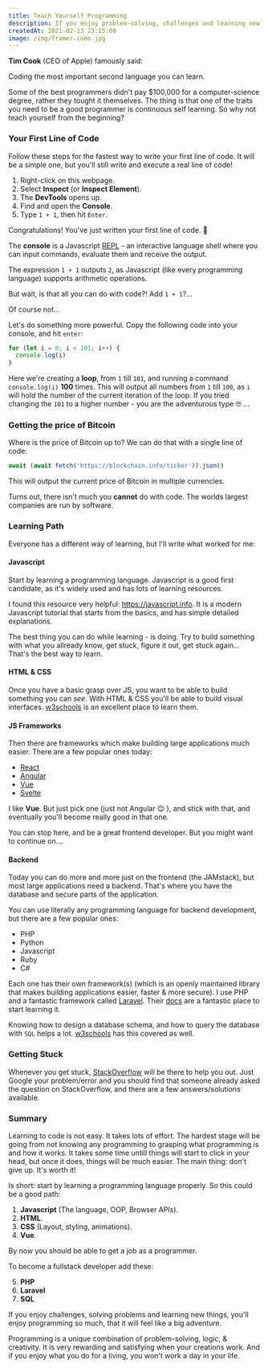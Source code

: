 ```yaml
---
title: Teach Yourself Programming
description: If you enjoy problem-solving, challenges and learning new things - you should give coding a try!
createdAt: 2021-02-13 23:15:00
image: /img/framer-code.jpg
---
```



**Tim Cook** (CEO of Apple) famously said:

<quote>
Coding the most important second language you can learn.
</quote>

Some of the best programmers didn't pay $100,000 for a computer-science degree, rather they tought it themselves. The thing is that one of the traits you need to be a good programmer is continuous self learning. So why not teach yourself from the beginning?

### Your First Line of Code

Follow these steps for the fastest way to write your first line of code. It will be a simple one, but you'll still write and execute a real line of code!

1. Right-click on this webpage.
2. Select **Inspect** (or **Inspect Element**).
3. The **DevTools** opens up.
4. Find and open the **Console**. <nuxt-img src="/img/console.png" class="rounded-md"></nuxt-img>
5. Type `1 + 1`, then hit `Enter`. <nuxt-img src="/img/console2.png" class="rounded-md"></nuxt-img>

Congratulations! You've just written your first line of code. 🎉

The **console** is a Javascript [REPL](https://en.wikipedia.org/wiki/Read%E2%80%93eval%E2%80%93print_loop) - an interactive language shell where you can input commands, evaluate them and receive the output.

The expression `1 + 1` outputs `2`, as Javascript (like every programming language) supports arithmetic operations.

But wait, is that all you can do with code?! Add `1 + 1`?...

Of course not...

Let's do something more powerful. Copy the following code into your console, and hit `enter`:

```js
for (let i = 0; i < 101; i++) {
  console.log(i)
}
```

Here we're creating a **loop**, from `1` till `101`, and running a command `console.log(i)` **100** times. This will output all numbers from `1` till `100`, as `i` will hold the number of the current iteration of the loop. If you tried changing the `101` to a higher number - you are the adventurous type 🤓 ...

### Getting the price of Bitcoin

Where is the price of Bitcoin up to? We can do that with a single line of code:

```js
await (await fetch('https://blockchain.info/ticker')).json()
```

This will output the current price of Bitcoin in multiple currencies.

Turns out, there isn't much you **cannot** do with code. The worlds largest companies are run by software.

### Learning Path

Everyone has a different way of learning, but I'll write what worked for me:

#### Javascript

Start by learning a programming language. Javascript is a good first candidate, as it's widely used and has lots of learning resources.

I found this resource very helpful: https://javascript.info. It is a modern Javascript tutorial that starts from the basics, and has simple detailed explanations.

The best thing you can do while learning - is doing. Try to build something with what you allready know, get stuck, figure it out, get stuck again... That's the best way to learn.

#### HTML & CSS

Once you have a basic grasp over JS, you want to be able to build something you can _see_. With HTML & CSS you'll be able to build visual interfaces. [w3schools](https://www.w3schools.com) is an excellent place to learn them.

#### JS Frameworks

Then there are frameworks which make building large applications much easier. There are a few popular ones today:

- [React](https://reactjs.org/)
- [Angular](https://angularjs.org/)
- [Vue](https://vuejs.org/)
- [Svelte](https://svelte.dev/)

I like **Vue**. But just pick one (just not Angular 😉 ), and stick with that, and eventually you'll become really good in that one.

You can stop here, and be a great frontend developer. But you might want to continue on...

#### Backend

 Today you can do more and more just on the frontend (the JAMstack), but most large applications need a backend. That's where you have the database and secure parts of the application.

You can use literally any programming language for backend development, but there are a few popular ones:

 - PHP
 - Python
 - Javascript
 - Ruby
 - C#

Each one has their own framework(s) (which is an openly maintained library that makes building applications easier, faster & more secure). I use PHP and a fantastic framework called [Laravel](https://laravel.com/). Their [docs](https://laravel.com/docs/master) are a fantastic place to start learning it.

Knowing how to design a database schema, and how to query the database with `SQL` helps a lot. [w3schools](https://www.w3schools.com/sql/) has this covered as well.

### Getting Stuck

Whenever you get stuck, [StackOverflow](https://stackoverflow.com/) will be there to help you out. Just Google your problem/error and you should find that someone already asked the question on StackOverflow, and there are a few answers/solutions available.

### Summary

Learning to code is not easy. It takes lots of effort. The hardest stage will be going from not knowing any programming to grasping what programming is and how it works. It takes some time untill things will start to click in your head, but once it does, things will be much easier. The main thing: don't give up. It's worth it!

Is short: start by learning a programming language properly. So this could be a good path:
1. **Javascript** (The language, OOP, Browser APIs).
2. **HTML**.
3. **CSS** (Layout, styling, animations).
4. **Vue**.

By now you should be able to get a job as a programmer.

To become a fullstack developer add these:

5. **PHP**
6. **Laravel**
7. **SQL**

If you enjoy challenges, solving problems and learning new things, you'll enjoy programming so much, that it will feel like a big adventure.

Programming is a unique combination of problem-solving, logic, & creativity. It is very rewarding and satisfying when your creations work. And if you enjoy what you do for a living, you won't work a day in your life.

